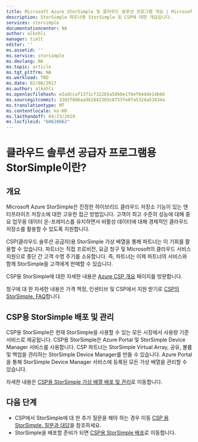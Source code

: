 ```yaml
---
title: Microsoft Azure StorSimple 및 클라우드 솔루션 프로그램 개요 | Microsoft Docs
description: StorSimple 파트너용 StorSimple 및 CSP에 대한 개요입니다.
services: storsimple
documentationcenter: NA
author: alkohli
manager: timlt
editor: ''
ms.assetid: ''
ms.service: storsimple
ms.devlang: NA
ms.topic: article
ms.tgt_pltfrm: NA
ms.workload: TBD
ms.date: 02/08/2017
ms.author: alkohli
ms.openlocfilehash: e2adccaf1371cf322b5a50b0e1f6ef64dde14b66
ms.sourcegitcommit: 3102f886aa962842303c8753fe8fa5324a52834a
ms.translationtype: MT
ms.contentlocale: ko-KR
ms.lasthandoff: 04/23/2019
ms.locfileid: "60628662"
---
```

# <a name="what-is-storsimple-for-cloud-solutions-providers-program"></a>클라우드 솔루션 공급자 프로그램용 StorSimple이란?


## <a name="overview"></a>개요

Microsoft Azure StorSimple은 진정한 하이브리드 클라우드 저장소 기능이 있는 엔터프라이즈 저장소에 대한 고유한 접근 방법입니다. 고객이 최고 수준의 성능에 대해 중요 업무용 데이터 온-프레미스를 유지하면서 비활성 데이터에 대해 경제적인 클라우드 저장소를 활용할 수 있도록 지원합니다. 

CSP(클라우드 솔루션 공급자)용 StorSimple 가상 배열을 통해 파트너는 이 기회를 활용할 수 있습니다. 파트너는 직접 프로비전, 요금 청구 및 Microsoft의 클라우드 서비스 지원으로 종단 간 고객 수명 주기를 소유합니다. 즉, 파트너는 이제 파트너의 서비스와 함께 StorSimple을 고객에게 판매할 수 있습니다.

CSP용 StorSimple에 대한 자세한 내용은 [Azure CSP 개요](https://docs.microsoft.com/azure/cloud-solution-provider/overview/azure-csp-overview) 페이지를 방문합니다.

청구에 대 한 자세한 내용은 가격 책정, 인센티브 및 CSP에서 지원 받기로 [CSP의 StorSimple. FAQ](storsimple-partner-csp-faq.md)합니다. 

## <a name="deploy-and-manage-storsimple-for-csp"></a>CSP용 StorSimple 배포 및 관리

CSP용 StorSimple은 현재 StorSimple을 사용할 수 있는 모든 시장에서 사용량 기준 서비스로 제공됩니다. CSP용 StorSimple은 Azure Portal 및 StorSimple Device Manager 서비스를 사용합니다. CSP 파트너는 StorSimple Virtual Array, 공유, 볼륨 및 백업을 관리하는 StorSimple Device Manager를 만들 수 있습니다. Azure Portal을 통해 StorSimple Device Manager 서비스에 등록된 모든 가상 배열을 관리할 수 있습니다.

자세한 내용은 [CSP용 StorSimple 가상 배열 배포 및 관리](storsimple-partner-csp-deploy.md)로 이동합니다.

## <a name="next-steps"></a>다음 단계

- CSP에서 StorSimple에 대 한 추가 질문을 해야 하는 경우 이동 [CSP 용 StorSimple. 질문과 대답](storsimple-partner-csp-faq.md)을 참조하세요.
- StorSimple을 배포할 준비가 되면 [CSP용 StorSimple 배포](storsimple-partner-csp-deploy.md)로 이동합니다.
